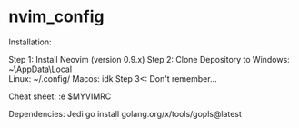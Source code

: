 ﻿# nvim_config

Installation:

Step 1: Install Neovim (version 0.9.x)
Step 2: Clone Depository to 
Windows: ~\AppData\Local\
Linux: ~/.config/
Macos: idk
Step 3<: Don't remember...

Cheat sheet:
:e $MYVIMRC

Dependencies:
Jedi
go install golang.org/x/tools/gopls@latest
